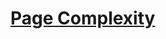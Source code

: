 # [Page Complexity](https://app.codesignal.com/arcade/python-arcade/picturing-the-parsibilities/RY28bYEeEMYM7AXCM/)
